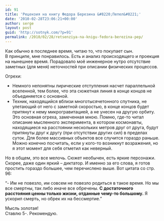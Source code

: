 ```yaml
---
id: 91
title: 'Рецензия на книгу Федора Березина &#8220;Пепел&#8221;'
date: '2010-02-28T23:06:21+00:00'
author: serge
layout: post
guid: 'http://sotnyk.com/?p=91'
permalink: /2010/02/28/retsenziya-na-knigu-fedora-berezina-pep/
---
```


Как обычно в последнее время, читаю то, что покупает сын.  
В принципе, мне понравилось. Есть и анализ происходящего и проекция на нынешнее время. Порадовало моё инженерное нутро отсутствие заметных (для меня) неточностей при описании физических процессов.

Огрехи:

- Немного непонятны лирические отступления насчет параллельной вселенной, тем более, что эта сюжетная линия в конце концов не объединяется с основной.
- Техник, находящийся вблизи многотысячетонного спутника, не улетающий от него с заметной скоростью, в конце концов будет притянут к нему микрогравитацией, а не унесен на другую орбиту. Это основная огреха, замеченная мною. Помню, где-то читал описание мысленного эксперимента, в котором космонавты, находящиеся на расстоянии нескольких метров друг от друга, будут притянуты друг к другу (при отсутствии других сил) в пределах суток. Для более массивных объектов все случится гораздо раньше. Можно конечно посчитать, если у кого-то возникнут возражения, но я этот момент для себя отметил как неверный.

Но в общем, это все мелочь. Сюжет необычен, есть яркие персонажи. Скорее, даже один яркий – диктатор. И именно за его слова, я готов простить гораздо большее, чем перечислено выше. Вот цитата со стр. 96:

“- Им не повезло, им совсем не повезло родиться в такое время. Но мы все смертны, так либо иначе все обречены. **С достаточного расстояния ценны только жизни, отданные чему-то большому.** Я ускорил смерть, но обрек их на бессмертие.”

Мысль золотая!  
Ставлю 5-. Рекомендую.